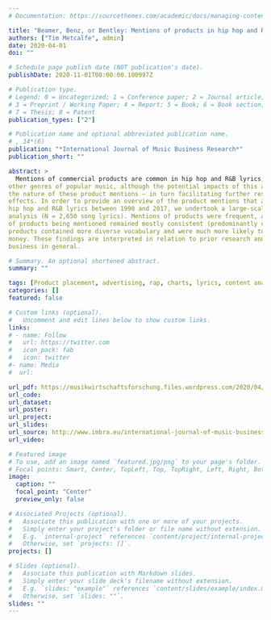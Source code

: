 ```yaml
---
# Documentation: https://sourcethemes.com/academic/docs/managing-content/

title: "Beamer, Benz, or Bentley: Mentions of products in hip hop and R&B music"
authors: ["Tim Metcalfe", admin]
date: 2020-04-01
doi: ""

# Schedule page publish date (NOT publication's date).
publishDate: 2020-11-01T08:00:00.100997Z

# Publication type.
# Legend: 0 = Uncategorized; 1 = Conference paper; 2 = Journal article;
# 3 = Preprint / Working Paper; 4 = Report; 5 = Book; 6 = Book section;
# 7 = Thesis; 8 = Patent
publication_types: ["2"]

# Publication name and optional abbreviated publication name.
# , 14*(6)
publication: "*International Journal of Music Business Research*" 
publication_short: ""

abstract: >
  Mentions of commercial products are common in hip hop and R&B lyrics, relative to
other genres of popular music, although the potential impacts of this are not wellunderstood. Since these songs reach millions of people daily, it is pertinent to study
the nature of these product mentions – in turn facilitating further research on their
effects. In order to provide an overview of the product mentions that are present in
hip hop and R&B lyrics between 1990 and 2017, we undertook a large-scale content
analysis (N = 2,650 song lyrics). Mentions of products were frequent, and the types
of products being mentioned remained mostly consistent (predominantly cars, fashion and alcohol), although the rate increased dramatically over time. Most mentions were of high-end brands and were framed neutrally. Overall, lyrics mentioning
products contained more diverse vocabulary and were much more likely to mention
money. These findings are interpreted in relation to prior research and the music
business in general.

# Summary. An optional shortened abstract.
summary: ""

tags: [Product placement, advertising, rap, charts, lyrics, content analysis, webscraping]
categories: []
featured: false

# Custom links (optional).
#   Uncomment and edit lines below to show custom links.
links:
# - name: Follow
#   url: https://twitter.com
#   icon_pack: fab
#   icon: twitter
#- name: Media
#  url: 

url_pdf: https://musikwirtschaftsforschung.files.wordpress.com/2020/04/volume-9-no-1-april-2020-metcalfe-ruth_end.pdf
url_code:
url_dataset: 
url_poster:
url_project:
url_slides:
url_source: http://www.imbra.eu/international-journal-of-music-business-research.html
url_video: 

# Featured image
# To use, add an image named `featured.jpg/png` to your page's folder.
# Focal points: Smart, Center, TopLeft, Top, TopRight, Left, Right, BottomLeft, Bottom, BottomRight.
image:
  caption: ""
  focal_point: "Center"
  preview_only: false

# Associated Projects (optional).
#   Associate this publication with one or more of your projects.
#   Simply enter your project's folder or file name without extension.
#   E.g. `internal-project` references `content/project/internal-project/index.md`.
#   Otherwise, set `projects: []`.
projects: []

# Slides (optional).
#   Associate this publication with Markdown slides.
#   Simply enter your slide deck's filename without extension.
#   E.g. `slides: "example"` references `content/slides/example/index.md`.
#   Otherwise, set `slides: ""`.
slides: ""
---
```

